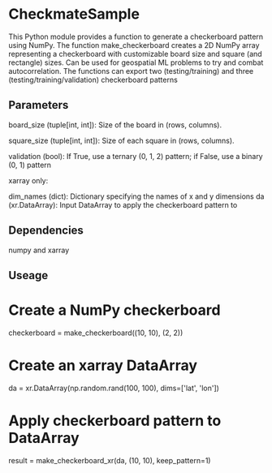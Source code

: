 # CheckmateSample

This Python module provides a function to generate a checkerboard pattern using NumPy. The function make_checkerboard creates a 2D NumPy array representing a checkerboard with customizable board size and square (and rectangle) sizes. Can be used for geospatial ML problems to try and combat autocorrelation. The functions can export two (testing/training) and three (testing/training/validation) checkerboard patterns


## Parameters

board_size (tuple[int, int]): Size of the board in (rows, columns).

square_size (tuple[int, int]): Size of each square in (rows, columns).

validation (bool): If True, use a ternary (0, 1, 2) pattern; if False, use a binary (0, 1) pattern

xarray only:

dim_names (dict): Dictionary specifying the names of x and y dimensions
da (xr.DataArray): Input DataArray to apply the checkerboard pattern to

## Dependencies

numpy and xarray

## Useage

# Create a NumPy checkerboard
checkerboard = make_checkerboard((10, 10), (2, 2))

# Create an xarray DataArray
da = xr.DataArray(np.random.rand(100, 100), dims=['lat', 'lon'])

# Apply checkerboard pattern to DataArray
result = make_checkerboard_xr(da, (10, 10), keep_pattern=1)
